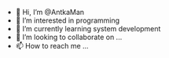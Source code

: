 - 👋 Hi, I’m @AntkaMan
- 👀 I’m interested in programming
- 🌱 I’m currently learning system development
- 💞️ I’m looking to collaborate on ...
- 📫 How to reach me ...

<!---
AntkaMan/AntkaMan is a ✨ special ✨ repository because its `README.md` (this file) appears on your GitHub profile.
You can click the Preview link to take a look at your changes.
--->
